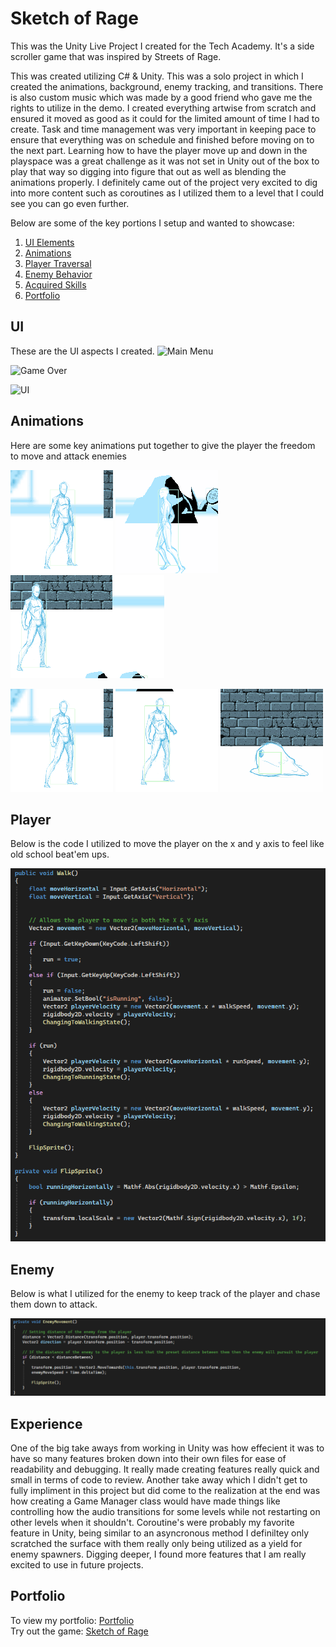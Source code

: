 # Sketch of Rage
This was the Unity Live Project I created for the Tech Academy. It's a side scroller game that was inspired by Streets of Rage. 

This was created utilizing C# & Unity. This was a solo project in which I created the animations, background, enemy tracking, and transitions. There is also custom music which was made by a good friend who gave me the rights to utilize in the demo. I created everything artwise from scratch and ensured it moved as good as it could for the limited amount of time I had to create. Task and time management was very important in keeping pace to ensure that everything was on schedule and finished before moving on to the next part. Learning how to have the player move up and down in the playspace was a great challenge as it was not set in Unity out of the box to play that way so digging into figure that out as well as blending the animations properly. I definitely came out of the project very excited to dig into more content such as coroutines as I utilized them to a level that I could see you can go even further. 

Below are some of the key portions I setup and wanted to showcase:

1. [UI Elements](#UI)
2. [Animations](#Animations)
3. [Player Traversal](#Player)
4. [Enemy Behavior](#Enemy)
5. [Acquired Skills](#Experience)
6. [Portfolio](#Portfolio)


## UI
These are the UI aspects I created.
![Main Menu](https://github.com/ACReturns/Sketch-of-Rage/assets/18241737/b043ca02-1d2d-49e9-806d-46c9cd1455d4)

![Game Over](https://github.com/ACReturns/Sketch-of-Rage/assets/18241737/1af30edd-0149-40e9-95fc-fd5e5e612879)

![UI](https://github.com/ACReturns/Sketch-of-Rage/assets/18241737/35ff199d-954f-478e-b7ca-43a8e7bb0c72)

## Animations
<body>Here are some key animations put together to give the player the freedom to move and attack enemies
  
![alt text](Idle.gif)  ![alt text](Walk.gif)  ![alt text](Running.gif)
  
![alt text](Punch.gif) ![alt text](Death.gif) ![alt text](Enemy.gif)
</body>

## Player 
<body> 
Below is the code I utilized to move the player on the x and y axis to feel like old school beat'em ups.
  
![Player Traversal Code](<img/Player_Movement.png>)
</body>


## Enemy 
<body>
Below is what I utilized for the enemy to keep track of the player and chase them down to attack.
  
![Enemy Tracking Code](<img/Enemy_Movement.png>)
</body>

## Experience
<body>
  One of the big take aways from working in Unity was how effecient it was to have so many features broken down into their own files for ease of readability and debugging. It really made creating features really quick and small in terms of code to review. Another take away which I didn't get to fully impliment in this project but did come to the realization at the end was how creating a Game Manager class would have made things like controlling how the audio transitions for some levels while not restarting on other levels when it shouldn't. Coroutine's were probably my favorite feature in Unity, being similar to an asyncronous method I definiltey only scratched the surface with them really only being utilized as a yield for enemy spawners. Digging deeper, I found more features that I am really excited to use in future projects.    
</body>

## Portfolio
<body>
  To view my portfolio: 
  <a href="https://acreturns.github.io/Portfolio/#Home">Portfolio</a><br>
  Try out the game: 
  <a href="https://acreturns.github.io/Portfolio/projects/sor/sor.html">Sketch of Rage</a><br>
</body>
